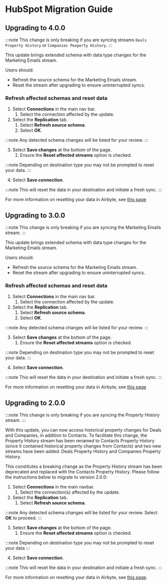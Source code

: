 # HubSpot Migration Guide

## Upgrading to 4.0.0

:::note
This change is only breaking if you are syncing streams `Deals Property History` or `Companies Peoperty History`.
:::

This update brings extended schema with data type changes for the Marketing Emails stream.

Users should:

- Refresh the source schema for the Marketing Emails stream.
- Reset the stream after upgrading to ensure uninterrupted syncs.

### Refresh affected schemas and reset data

1. Select **Connections** in the main nav bar.
   1. Select the connection affected by the update.
2. Select the **Replication** tab.
   1. Select **Refresh source schema**.
   2. Select **OK**.

:::note
Any detected schema changes will be listed for your review.
:::

3. Select **Save changes** at the bottom of the page.
   1. Ensure the **Reset affected streams** option is checked.

:::note
Depending on destination type you may not be prompted to reset your data.
:::

4. Select **Save connection**.

:::note
This will reset the data in your destination and initiate a fresh sync.
:::

For more information on resetting your data in Airbyte, see [this page](/operator-guides/reset)

## Upgrading to 3.0.0

:::note
This change is only breaking if you are syncing the Marketing Emails stream.
:::

This update brings extended schema with data type changes for the Marketing Emails stream.

Users should:

- Refresh the source schema for the Marketing Emails stream.
- Reset the stream after upgrading to ensure uninterrupted syncs.

### Refresh affected schemas and reset data

1. Select **Connections** in the main nav bar.
   1. Select the connection affected by the update.
2. Select the **Replication** tab.
   1. Select **Refresh source schema**.
   2. Select **OK**.

:::note
Any detected schema changes will be listed for your review.
:::

3. Select **Save changes** at the bottom of the page.
   1. Ensure the **Reset affected streams** option is checked.

:::note
Depending on destination type you may not be prompted to reset your data.
:::

4. Select **Save connection**.

:::note
This will reset the data in your destination and initiate a fresh sync.
:::

For more information on resetting your data in Airbyte, see [this page](/operator-guides/reset)

## Upgrading to 2.0.0

:::note
This change is only breaking if you are syncing the Property History stream.
:::

With this update, you can now access historical property changes for Deals and Companies, in addition to Contacts. To facilitate this change, the Property History stream has been renamed to Contacts Property History (since it contained historical property changes from Contacts) and two new streams have been added: Deals Property History and Companies Property History.

This constitutes a breaking change as the Property History stream has been deprecated and replaced with the Contacts Property History. Please follow the instructions below to migrate to version 2.0.0:

1. Select **Connections** in the main navbar.
   1. Select the connection(s) affected by the update.
2. Select the **Replication** tab.
   1. Select **Refresh source schema**.

:::note
Any detected schema changes will be listed for your review. Select **OK** to proceed.
:::

3. Select **Save changes** at the bottom of the page.
   1. Ensure the **Reset affected streams** option is checked.

:::note
Depending on destination type you may not be prompted to reset your data
:::

4. Select **Save connection**.

:::note
This will reset the data in your destination and initiate a fresh sync.
:::

For more information on resetting your data in Airbyte, see [this page](/operator-guides/reset).
